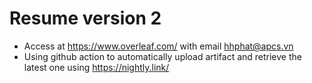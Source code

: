 # Resume version 2
- Access at https://www.overleaf.com/ with email hhphat@apcs.vn
- Using github action to automatically upload artifact and retrieve the latest one using https://nightly.link/ 
